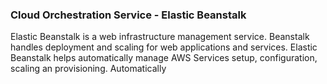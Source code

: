 
### Cloud Orchestration Service - Elastic Beanstalk

Elastic Beanstalk is a web infrastructure management service.
Beanstalk handles deployment and scaling for web applications and services.
Elastic Beanstalk helps automatically manage AWS Services setup, configuration, scaling an provisioning.
Automatically 